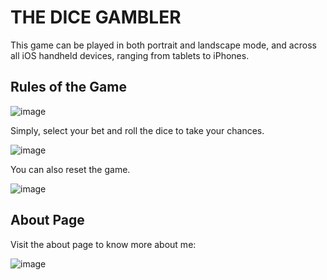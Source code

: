 # THE DICE GAMBLER

This game can be played in both portrait and landscape mode, and across all iOS handheld devices, ranging from tablets to iPhones.

## Rules of the Game

![image](https://github.com/VinDesiraju/IOS-Apps/assets/31548669/9bb14694-f1a8-49af-90dd-9b3f974929de)

Simply, select your bet and roll the dice to take your chances.

![image](https://github.com/VinDesiraju/IOS-Apps/assets/31548669/ed265ff4-8969-41ab-9cf5-98e9ad49ee49)

You can also reset the game.

![image](https://github.com/VinDesiraju/IOS-Apps/assets/31548669/7ec493d1-cf0a-4aa9-a952-d7a6a5e2e2c7)

## About Page

Visit the about page to know more about me:

![image](https://github.com/VinDesiraju/IOS-Apps/assets/31548669/9cdfbd55-8884-4ec2-80c0-58adcd03b177)






